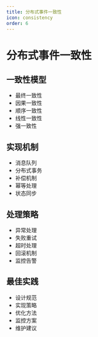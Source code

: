 ```yaml
---
title: 分布式事件一致性
icon: consistency
order: 6
---
```


# 分布式事件一致性

## 一致性模型
- 最终一致性
- 因果一致性
- 顺序一致性
- 线性一致性
- 强一致性

## 实现机制
- 消息队列
- 分布式事务
- 补偿机制
- 幂等处理
- 状态同步

## 处理策略
- 异常处理
- 失败重试
- 超时处理
- 回滚机制
- 监控告警

## 最佳实践
- 设计规范
- 实现策略
- 优化方法
- 监控方案
- 维护建议
